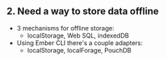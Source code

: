 ##  2. Need a way to store **data** offline

- 3 mechanisms for offline storage:
  - localStorage, Web SQL, indexedDB
- Using Ember CLI there's a couple adapters:
  - localStorage, localForage, PouchDB
